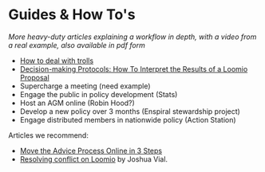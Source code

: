 # Guides & How To's

*More heavy-duty articles explaining a workflow in depth, with a video from a real example, also available in pdf form*

* [How to deal with trolls](trolls.md)
* [Decision-making Protocols: How To Interpret the Results of a Loomio Proposal](decision_making_protocols.md)
* Supercharge a meeting (need example)
* Engage the public in policy development (Stats)
* Host an AGM online (Robin Hood?)
* Develop a new policy over 3 months (Enspiral stewardship project)
* Engage distributed members in nationwide policy (Action Station)

Articles we recommend:
* [Move the Advice Process Online in 3 Steps](http://blog.loomio.org/2016/11/09/advice-process/)
* [Resolving conflict on Loomio](http://joshuavial.com/loomio-conflict/) by Joshua Vial.
